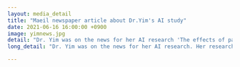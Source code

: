 ```yaml
---
layout: media_detail
title: "Maeil newspaper article about Dr.Yim's AI study"
date: 2021-06-16 16:00:00 +0900
image: yimnews.jpg
detail: "Dr. Yim was on the news for her AI research 'The effects of parent training about narrative interaction for parents with hearing loss who have children with normal hearing: a case study using AI speakers'."
long_detail: "Dr. Yim was on the news for her AI research. Her research results showed that AI speakers can promote children’s language development as they act as assistants in interaction between parents and children with hearing impairment. According to Kakao Policy Industry Study 'Brunch', Professor Yim and Ph.D. Student Shinyoung Kim conducted a research on whether AI speakers can promote children’s language development if they act as assistants in interaction between parents and children with hearing impairment. The research team had five parents and children with hearing loss talk while listening to  stories in AI speaker for six weeks, and assessed the child’s story grammar production and comprehension abilities. They showed that children’s comprehension and production of story grammar increased as a result of using AI speakers . The research team said, “We expect AI speaker technology to solve the problem of technology alienation in hearing-impaired families, and to bring about quantitative and qualitative improvements in children’s language development as well as interaction between parents and children.” The study came as a result of digital inclusive research support project using AI speakers conducted by Kakao and Kakao Enterprise in 2020. 정욱, 'AI 스피커, 청각 지적 장애자 의사소통에 도움' 매일경제, 16-June-2021. [online]. Available: https://www.mk.co.kr/news/it/view/2021/06/585503/"

---
```


